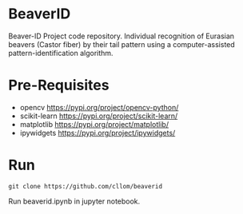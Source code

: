 # BeaverID
Beaver-ID Project code repository. Individual recognition of Eurasian beavers (Castor fiber) by their tail pattern using a computer-assisted pattern-identification algorithm.

# Pre-Requisites

* opencv https://pypi.org/project/opencv-python/
* scikit-learn https://pypi.org/project/scikit-learn/
* matplotlib https://pypi.org/project/matplotlib/
* ipywidgets https://pypi.org/project/ipywidgets/

# Run
```
git clone https://github.com/cllom/beaverid
```
Run beaverid.ipynb in jupyter notebook.
